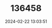 ---
title: "136458"
category: "Microcebus jollyae"
draft: false
date: 2024-02-22 13:03:51
languages:
  Malagasy: ["Tsi-tsidy"]
  English: ["Jolly's Mouse Lemur"]
---